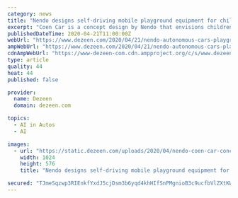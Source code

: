 ```yaml
---
category: news
title: "Nendo designs self-driving mobile playground equipment for children"
excerpt: "Coen Car is a concept design by Nendo that envisions children playing with a fleet of autonomous vehicles that function as pieces of mobile and interactive playground equipment. Created for Tokyo-based tech company DeNA, the Coen Car concept comprises six different mobile designs based on basic motions used during playground activities: climb ..."
publishedDateTime: 2020-04-21T11:00:00Z
webUrl: "https://www.dezeen.com/2020/04/21/nendo-autonomous-cars-playground-equipment-children/"
ampWebUrl: "https://www.dezeen.com/2020/04/21/nendo-autonomous-cars-playground-equipment-children/amp/"
cdnAmpWebUrl: "https://www-dezeen-com.cdn.ampproject.org/c/s/www.dezeen.com/2020/04/21/nendo-autonomous-cars-playground-equipment-children/amp/"
type: article
quality: 44
heat: 44
published: false

provider:
  name: Dezeen
  domain: dezeen.com

topics:
  - AI in Autos
  - AI

images:
  - url: "https://static.dezeen.com/uploads/2020/04/nendo-coen-car-concept-design_dezeen_2364_hero-1-1024x576.jpg"
    width: 1024
    height: 576
    title: "Nendo designs self-driving mobile playground equipment for children"

secured: "TJmeSqzwp3RIEnkfYxdJ5cjDsm3b6yqd4khHIfSnPMgnioB3c9ucfbVlZXtKWo64AV9NqKRUYGsKr8GHdjQ+RZ+jDXQVwxpQdgioUAOBwNkCkAOYs344CJ9mM59vtyvZgpetByeXVr3DG1p9zHzFDkuNX6O+EhgKmOxuHsGCNzub12eFPq1LspzZE43nk1az/qBpjel5KN4YEQTqUpZS/9crkx9Cdi0V1W8/AVKqQwbZUa4vbzwkEAlO63TIyo+SjFtq5BVcUhWxiVGaKhY4nYIAamrYKIwu2fuYxw7U6KAodRUCfMtokAYl+PlQ4D470tGQ4/1ONePmJwu3IRxVOgJzjanDjUHXNp4X1aqVcHixzI5d++0a3NEAalvYUwJZqihtkh2Hs8yR0ZwpoIfY/GIXNtJY1nCn00mLDRA9tbCo0a4/AN/C1ZSPcFWBmCeVbisRaq4Vbtw34intPYJD6oWVxtWwT9miTguVktyuaNk=;DfPm0l66xBra1HNceHz2pg=="
---
```


